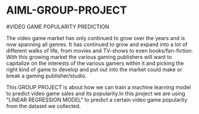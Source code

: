 # AIML-GROUP-PROJECT
#VIDEO GAME POPULARITY PREDICTION

The video game market has only continued to grow over the years and is now spanning all genres. It has continued to grow and expand into a lot of different walks of life, from movies and TV-shows to even books/fan-fiction. With this growing market the various gaming publishers will want to capitalize on the interests of the various gamers within it and picking the right kind of game to develop and put out into the market could make or break a gaming publisher/studio.


This GROUP PROJECT is about how we can train a machine learning model to predict video game sales and its popularity.In this project we are using "LINEAR REGRESSION MODEL" to predict a certain video game popularity from the dataset we collected.
